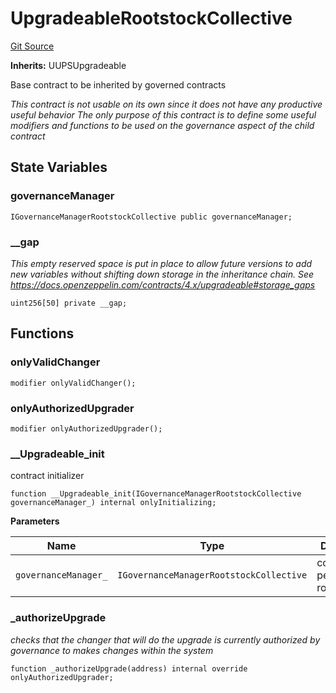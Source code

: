 # UpgradeableRootstockCollective
[Git Source](https://github.com/RootstockCollective/collective-rewards-sc/blob/b0132a87539388dafe86f79d095cab28f13e5989/src/governance/UpgradeableRootstockCollective.sol)

**Inherits:**
UUPSUpgradeable

Base contract to be inherited by governed contracts

*This contract is not usable on its own since it does not have any _productive useful_ behavior
The only purpose of this contract is to define some useful modifiers and functions to be used on the
governance aspect of the child contract*


## State Variables
### governanceManager

```solidity
IGovernanceManagerRootstockCollective public governanceManager;
```


### __gap
*This empty reserved space is put in place to allow future versions to add new
variables without shifting down storage in the inheritance chain.
See https://docs.openzeppelin.com/contracts/4.x/upgradeable#storage_gaps*


```solidity
uint256[50] private __gap;
```


## Functions
### onlyValidChanger


```solidity
modifier onlyValidChanger();
```

### onlyAuthorizedUpgrader


```solidity
modifier onlyAuthorizedUpgrader();
```

### __Upgradeable_init

contract initializer


```solidity
function __Upgradeable_init(IGovernanceManagerRootstockCollective governanceManager_) internal onlyInitializing;
```
**Parameters**

|Name|Type|Description|
|----|----|-----------|
|`governanceManager_`|`IGovernanceManagerRootstockCollective`|contract with permissioned roles|


### _authorizeUpgrade

*checks that the changer that will do the upgrade is currently authorized by governance to makes
changes within the system*


```solidity
function _authorizeUpgrade(address) internal override onlyAuthorizedUpgrader;
```

